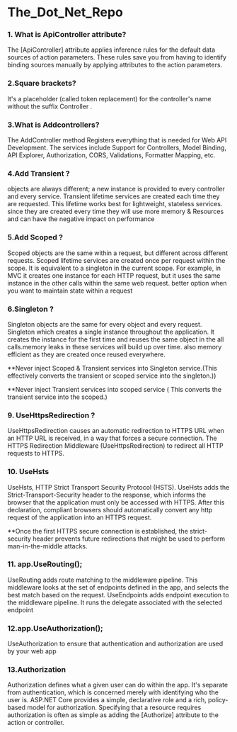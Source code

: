 # The_Dot_Net_Repo

### 1. What is ApiController attribute?
The [ApiController] attribute applies inference rules for the default data sources of action parameters. These rules save you from having to identify binding sources manually by applying attributes to the action parameters.

### 2.Square brackets?
It's a placeholder (called token replacement) for the controller's name without the suffix Controller . 	

### 3.What is Addcontrollers?
The AddController method Registers everything that is needed for Web API Development. The services include Support for Controllers, Model Binding, API Explorer, Authorization, CORS, Validations, Formatter Mapping, etc.

### 4.Add Transient ?
objects are always different; a new instance is provided to every controller and every service.
Transient lifetime services are created each time they are requested. This lifetime works best for lightweight, stateless services.
since they are created every time they will use more memory & Resources and can have the negative impact on performance

### 5.Add Scoped ?
Scoped objects are the same within a request, but different across different requests.
Scoped lifetime services are created once per request within the scope. It is equivalent to a singleton in the current scope. For example, in MVC it creates one instance for each HTTP request, but it uses the same instance in the other calls within the same web request.
better option when you want to maintain state within a request



### 6.Singleton ?
Singleton objects are the same for every object and every request.
Singleton which creates a single instance throughout the application. It creates the instance for the first time and reuses the same object in the all calls.memory leaks in these services will build up over time. also memory efficient as they are created once reused everywhere.


**Never inject Scoped & Transient services into Singleton service.(This effectively converts the transient or scoped service into the singleton.))

**Never inject Transient services into scoped service ( This converts the transient service into the scoped.)


### 9. UseHttpsRedirection  ?
UseHttpsRedirection causes an automatic redirection to HTTPS URL when an HTTP URL is received, in a way that forces a secure connection.
The HTTPS Redirection Middleware (UseHttpsRedirection) to redirect all HTTP requests to HTTPS.

### 10. UseHsts
UseHsts, HTTP Strict Transport Security Protocol (HSTS).
UseHsts adds the Strict-Transport-Security header to the response, which informs the browser that the application must only be accessed with HTTPS. After this declaration, compliant browsers should automatically convert any http request of the application into an HTTPS request.

**Once the first HTTPS secure connection is established, the strict-security header prevents future redirections that might be used to perform man-in-the-middle attacks.


###  11. app.UseRouting();
UseRouting adds route matching to the middleware pipeline. This middleware looks at the set of endpoints defined in the app, and selects the best match based on the request. UseEndpoints adds endpoint execution to the middleware pipeline. It runs the delegate associated with the selected endpoint


### 12.app.UseAuthorization();
UseAuthorization to ensure that authentication and authorization are used by your web app



### 13.Authorization
Authorization defines what a given user can do within the app. It's separate from authentication, which is concerned merely with identifying who the user is. ASP.NET Core provides a simple, declarative role and a rich, policy-based model for authorization. Specifying that a resource requires authorization is often as simple as adding the [Authorize] attribute to the action or controller.




